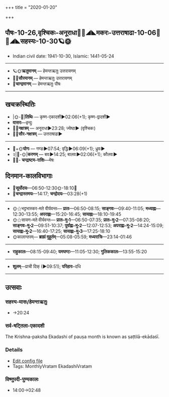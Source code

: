 +++
title = "2020-01-20"

+++
## पौषः-10-26,वृश्चिकः-अनूराधा🌛🌌◢◣मकरः-उत्तराषाढा-10-06🌌🌞◢◣सहस्यः-10-30🪐🌞
- Indian civil date: 1941-10-30, Islamic: 1441-05-24
___________________
- 🪐🌞**ऋतुमानम्** — हेमन्तऋतुः उत्तरायणम्
- 🌌🌞**सौरमानम्** — हेमन्तऋतुः उत्तरायणम्
- 🌛**चान्द्रमानम्** — हेमन्तऋतुः पौषः
___________________


## खचक्रस्थितिः
- |🌞-🌛|**तिथिः** — कृष्ण-एकादशी►02:06(+1); कृष्ण-द्वादशी►  
- **वासरः**—इन्दुः  
- 🌌🌛**नक्षत्रम्** — अनूराधा►23:28; ज्येष्ठा► (वृश्चिकः)  
- 🌌🌞**सौर-नक्षत्रम्** — उत्तराषाढा►  
___________________
- 🌛+🌞**योगः** — गण्डः►07:54; वृद्धिः►06:09(+1); ध्रुवः►  
- २|🌛-🌞|**करणम्** — बवः►14:25; बालवः►02:06(+1); कौलवः►  
- 🌌🌛- **चन्द्राष्टम-राशिः**—मेषः  


## दिनमान-कालविभागाः
- 🌅**सूर्योदयः**—06:50-12:30🌞️-18:10🌇  
- 🌛**चन्द्रास्तमयः**—14:17; **चन्द्रोदयः**—03:28(+1)  
___________________
- 🌞⚝भट्टभास्कर-मते वीर्यवन्तः— **प्रातः**—06:50-08:15; **साङ्गवः**—09:40-11:05; **मध्याह्नः**—12:30-13:55; **अपराह्णः**—15:20-16:45; **सायाह्नः**—18:10-19:45  
- 🌞⚝सायण-मते वीर्यवन्तः— **प्रातः-मु॰1**—06:50-07:35; **प्रातः-मु॰2**—07:35-08:20; **साङ्गवः-मु॰2**—09:51-10:37; **पूर्वाह्णः-मु॰2**—12:07-12:53; **अपराह्णः-मु॰2**—14:24-15:09; **सायाह्णः-मु॰2**—16:40-17:25; **सायाह्णः-मु॰3**—17:25-18:10  
- 🌞कालान्तरम्— **ब्राह्मं मुहूर्तम्**—05:08-05:59; **मध्यरात्रिः**—23:14-01:46  
___________________
- **राहुकालः**—08:15-09:40; **यमघण्टः**—11:05-12:30; **गुलिककालः**—13:55-15:20  
___________________
- **शूलम्**—प्राची दिक् (►09:51); **परिहारः**–दधि  
___________________

## उत्सवाः
### सहस्य-मासः/हेमन्तऋतुः
- →20:24
### सर्व-षट्तिला-एकादशी

The Krishna-paksha Ekadashi of pauṣa month is known as ṣaṭtilā-ekādaśī.

### Details
- [Edit config file](https://github.com/sanskrit-coders/adyatithi/tree/master/time_focus/monthly/ekAdashI/description_only/SaTtilA-EkAdazI.toml)
- Tags: MonthlyVratam EkadashiVratam


### विष्णुपदी-पुण्यकालः
- 14:00→02:48
